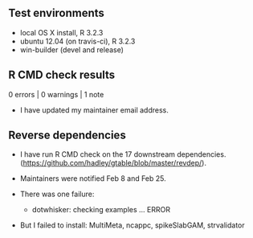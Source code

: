 ## Test environments
* local OS X install, R 3.2.3
* ubuntu 12.04 (on travis-ci), R 3.2.3
* win-builder (devel and release)

## R CMD check results

0 errors | 0 warnings | 1 note

* I have updated my maintainer email address.

## Reverse dependencies

* I have run R CMD check on the 17 downstream dependencies.
  (https://github.com/hadley/gtable/blob/master/revdep/).

* Maintainers were notified Feb 8 and Feb 25.

* There was one failure: 

  * dotwhisker: checking examples ... ERROR

* But I failed to install: MultiMeta, ncappc, spikeSlabGAM, strvalidator
